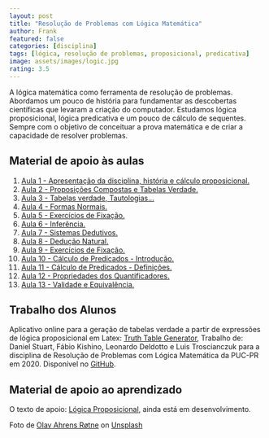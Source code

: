 ```yaml
---
layout: post
title: "Resolução de Problemas com Lógica Matemática"
author: Frank
featured: false
categories: [disciplina]
tags: [lógica, resolução de problemas, proposicional, predicativa]
image: assets/images/logic.jpg
rating: 3.5
---
```


A lógica matemática como ferramenta de resolução de problemas. Abordamos um pouco de história para fundamentar as descobertas científicas que levaram a criação do computador. Estudamos lógica proposicional, lógica predicativa e um pouco de cálculo de sequentes. Sempre com o objetivo de conceituar a prova matemática e de criar a capacidade de resolver problemas.

<h2>Material de apoio às aulas</h2>

<ol>
<li><a href="https://frankalcantara.com/Aulas/Logica/out/Aula1.html#/" target="_blank">Aula 1 - Apresentação da disciplina, história e cálculo proposicional.</a></li>

<li><a href="https://frankalcantara.com/Aulas/Logica/out/Aula2.html#/" target="_blank">Aula 2 - Proposições Compostas e Tabelas Verdade.</a></li>

<li><a href="https://frankalcantara.com/Aulas/Logica/out/Aula3.html#/" target="_blank">Aula 3 - Tabelas verdade, Tautologias...</a></li>

<li><a href="https://frankalcantara.com/Aulas/Logica/out/Aula4.html#/" target="_blank">Aula 4 - Formas Normais.</a></li>

<li><a href="https://frankalcantara.com/Aulas/Logica/out/Aula5.html#/" target="_blank">Aula 5 - Exercícios de Fixação.</a></li>

<li><a href="https://frankalcantara.com/Aulas/Logica/out/Aula6.html#/" target="_blank">Aula 6 - Inferência.</a></li>

<li><a href="https://frankalcantara.com/Aulas/Logica/out/Aula7.html#/" target="_blank">Aula 7 - Sistemas Dedutivos.</a></li>

<li><a href="https://frankalcantara.com/Aulas/Logica/out/Aula8.html#/" target="_blank">Aula 8 - Dedução Natural.</a></li>

<li><a href="https://frankalcantara.com/Aulas/Logica/out/Aula9.html#/" target="_blank">Aula 9 - Exercícios de Fixação.</a></li>

<li><a href="https://frankalcantara.com/Aulas/Logica/out/Aula10.html#/" target="_blank">Aula 10 - Cálculo de Predicados - Introdução.</a></li>

<li><a href="https://frankalcantara.com/Aulas/Logica/out/Aula11.html#/" target="_blank">Aula 11 - Cálculo de Predicados - Definições.</a></li>

<li><a href="https://frankalcantara.com/Aulas/Logica/out/Aula12.html#/" target="_blank">Aula 12 - Propriedades dos Quantificadores.</a></li>

<li><a href="https://frankalcantara.com/Aulas/Logica/out/Aula13.html#/" target="_blank">Aula 13 - Validade e Equivalência.</a></li>

</ol>

<h2>Trabalho dos Alunos</h2>

<p>Aplicativo online para a geração de tabelas verdade a partir de expressões de lógica proposicional em Latex: <a href="https://equipepucpr.com.br/truthtable/" target="_blank" rel="noopener noreferrer">Truth Table Generator</a>, Trabalho de: Daniel Stuart, Fábio Kishino, Leonardo Deldotto e Luis Troscianczuk para a disciplina de Resolução
de Problemas com Lógica Matemática da PUC-PR em 2020. Disponível no <a href="https://github.com/equipepucpr/truthtable" target="_blank" rel="noopener noreferrer">GitHub</a>.</p>

<h2>Material de apoio ao aprendizado</h2>

<p>O texto de apoio: <a href="https://github.com/frankalcantara/Aulas/blob/master/Logica/out/logicaProposicional.pdf" target="_blank" rel="noopener noreferrer">Lógica Proposicional</a>, ainda está em desenvolvimento.</p>

<span>Foto de <a href="https://unsplash.com/@olav_ahrens?utm_source=unsplash&amp;utm_medium=referral&amp;utm_content=creditCopyText">Olav Ahrens Røtne</a> on <a href="https://unsplash.com/s/photos/problems?utm_source=unsplash&amp;utm_medium=referral&amp;utm_content=creditCopyText">Unsplash</a></span>
